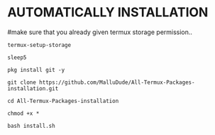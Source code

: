 
# AUTOMATICALLY INSTALLATION
#make sure that you already given termux storage permission..

```
termux-setup-storage

sleep5

pkg install git -y

git clone https://github.com/MalluDude/All-Termux-Packages-installation.git

cd All-Termux-Packages-installation 

chmod +x *

bash install.sh
```
